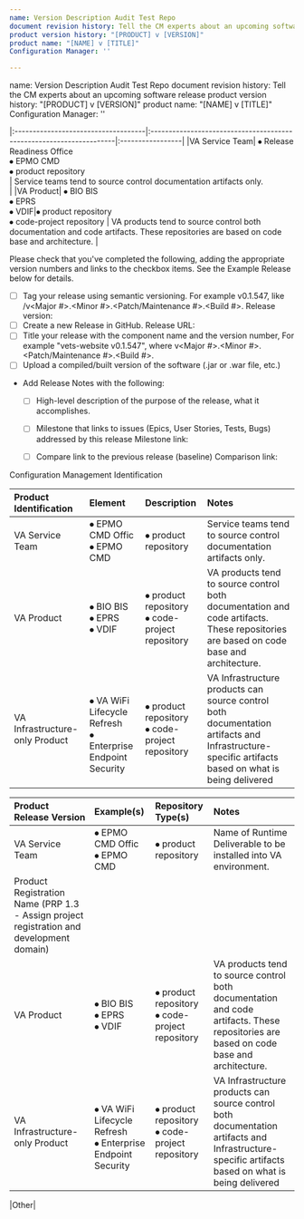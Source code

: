 ```yaml
---
name: Version Description Audit Test Repo
document revision history: Tell the CM experts about an upcoming software release
product version history: "[PRODUCT] v [VERSION]"
product name: "[NAME] v [TITLE]"
Configuration Manager: ''

---
```

name: Version Description Audit Test Repo
document revision history: Tell the CM experts about an upcoming software release
product version history: "[PRODUCT] v [VERSION]"
product name: "[NAME] v [TITLE]"
Configuration Manager: ''


|:------------------------------------|:--------------------------------------------------------------------|:-----------------|
|VA Service Team|
 ⦁ Release Readiness Office <br> 
 ⦁ EPMO CMD </br> ⦁ product repository </br> | Service teams tend to source control documentation artifacts only. </br> |
|VA Product| ⦁ BIO BIS </br> ⦁ EPRS </br>  ⦁ VDIF|⦁ product repository<br> ⦁ code-project repository | VA products tend to source control both documentation and code artifacts. These repositories are based on code base and architecture. |


Please check that you've completed the following, adding the appropriate version numbers and links to the checkbox items. See the Example Release below for details.

- [ ] Tag your release using semantic versioning. For example v0.1.547, like /v<Major #>.<Minor #>.<Patch/Maintenance #>.<Build #>.
	Release version: 
- [ ] Create a new Release in GitHub. 
	Release URL:
- [ ] Title your release with the component name and the version number, For example "vets-website v0.1.547", where <Product> v<Major #>.<Minor #>.<Patch/Maintenance #>.<Build #>.
- [ ] Upload a compiled/built version of the software (.jar or .war file, etc.)
- Add Release Notes with the following: 
	- [ ] High-level description of the purpose of the release, what it accomplishes.
	- [ ] Milestone that links to issues (Epics, User Stories, Tests, Bugs) addressed by this release 
		Milestone link:
	- [ ] Compare link to the previous release (baseline)
		Comparison link:


<!--	
### Example Release: Reading Time v1.1.0

Please reference the 1.1.0 release of our demonstration Reading Time app:
https://github.com/department-of-veterans-affairs/reading-time-demo/releases/tag/v1.1.0

Product/Project Name: Reading Time

Product/Project Repository: https://github.com/department-of-veterans-affairs/reading-time-demo

Release tag & title (v followed by the semantic version number): v.1.1.0

Release URL: 
https://github.com/department-of-veterans-affairs/reading-time-demo/releases/tag/v1.1.0

Release notes:

> Adding a book rating feature and other updates.
> 
> User stories and tasks addressed by this release:
> https://github.com/department-of-veterans-affairs/reading-time-demo/milestone/1
> 
> Differences between this release and the previous baseline: https://github.com/department-of-veterans-affairs/reading-time-demo/compare/v1.0.165...v1.1.0

-->

Configuration Management Identification


| Product Identification | Element |  Description	   | Notes |
|:---------------------------------|:-------------|:--------------------------------------------------------------------|:-----------------|
|VA Service Team| ⦁ EPMO CMD Offic<br> ⦁ EPMO CMD|⦁ product repository| Service teams tend to source control documentation artifacts only. |
|VA Product| ⦁ BIO BIS <br>⦁ EPRS</br>⦁ VDIF|⦁ product repository<br>⦁ code-project repository | VA products tend to source control both documentation and code artifacts. These repositories are based on code base and architecture. |
|VA Infrastructure-only Product|</br> ⦁ VA WiFi Lifecycle Refresh<br>⦁ Enterprise Endpoint Security|⦁ product repository<br>⦁ code-project repository| VA Infrastructure products can source control both documentation artifacts and Infrastructure-specific artifacts based on what is being delivered |

| Product Release Version | Example(s)  |  Repository Type(s)    | Notes |
|:---------------------------------|:-------------|:--------------------------------------------------------------------|:-----------------|
|VA Service Team| ⦁ EPMO CMD Offic<br> ⦁ EPMO CMD|⦁ product repository|Name of Runtime Deliverable to be installed into VA environment. 
Product Registration Name (PRP 1.3 - Assign project registration and development domain) |
|VA Product| ⦁ BIO BIS <br>⦁ EPRS</br>⦁ VDIF|⦁ product repository<br>⦁ code-project repository | VA products tend to source control both documentation and code artifacts. These repositories are based on code base and architecture. |
|VA Infrastructure-only Product|</br> ⦁ VA WiFi Lifecycle Refresh<br>⦁ Enterprise Endpoint Security|⦁ product repository<br>⦁ code-project repository| VA Infrastructure products can source control both documentation artifacts and Infrastructure-specific artifacts based on what is being delivered |


|Other|

